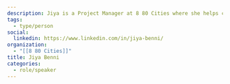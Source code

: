```yaml
---
description: Jiya is a Project Manager at 8 80 Cities where she helps create cities that are great for both 8-year-olds and 80-year olds – because then they will be great for everyone!
tags:
  - type/person
social:
  linkedin: https://www.linkedin.com/in/jiya-benni/
organization:
  - "[[8 80 Cities]]"
title: Jiya Benni
categories:
  - role/speaker
---
```


